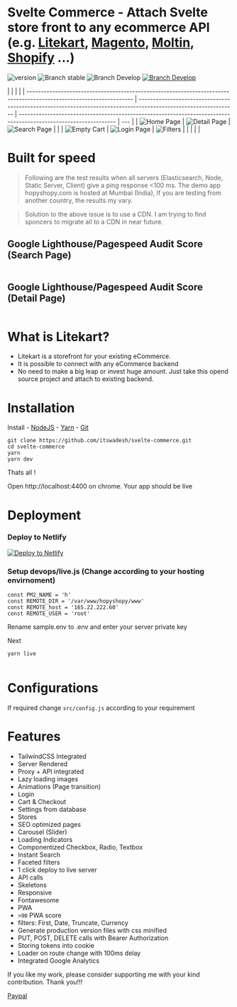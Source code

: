 <a href="https://www.litekart.in/">
<img src="https://github.com/itswadesh/sapper-ecommerce/blob/master/static/litekart-banner.png?raw=true" alt/>
</a>

# Svelte Commerce - Attach Svelte store front to any ecommerce API (e.g. <a href="https://www.litekart.in/"> Litekart</a>, <a href="https://magento.com/">Magento</a>, <a href="https://www.moltin.com/">Moltin</a>, <a href="https://www.shopify.com/">Shopify</a> ...)

![version](https://img.shields.io/badge/node-v12.x-blue.svg)
![Branch stable](https://img.shields.io/badge/stable%20branch-master-blue.svg)
![Branch Develop](https://img.shields.io/badge/dev%20branch-dev-blue.svg)
<a href="https://codenx.slack.com" target="blank">![Branch Develop](https://img.shields.io/badge/community%20chat-slack-FF1493.svg)</a>

|                                                                                                                     |                                                                                                                  |                                                                                                                  |
| ------------------------------------------------------------------------------------------------------------------- | ---------------------------------------------------------------------------------------------------------------- | ---------------------------------------------------------------------------------------------------------------- | --- |
| ![Home Page](https://github.com/itswadesh/sapper-ecommerce/blob/master/static/screenshots/home.png?raw=true)        | ![Detail Page](https://github.com/itswadesh/sapper-ecommerce/blob/master/static/screenshots/detail.png?raw=true) | ![Search Page](https://github.com/itswadesh/sapper-ecommerce/blob/master/static/screenshots/search.png?raw=true) |     |
| ![Empty Cart](https://github.com/itswadesh/sapper-ecommerce/blob/master/static/screenshots/empty-cart.png?raw=true) | ![Login Page](https://github.com/itswadesh/sapper-ecommerce/blob/master/static/screenshots/login.png?raw=true)   | ![Filters](https://github.com/itswadesh/sapper-ecommerce/blob/master/static/screenshots/filters.png?raw=true)    |
|                                                                                                                     |                                                                                                                  |                                                                                                                  |

# Built for speed

> Following are the test results when all servers (Elasticsearch, Node, Static Server, Client) give a ping response <100 ms. The demo app hopyshopy.com is hosted at Mumbai (India), If you are testing from another country, the results my vary.

> Solution to the above issue is to use a CDN. I am trying to find sponcers to migrate all to a CDN in near future.

## Google Lighthouse/Pagespeed Audit Score (Search Page)

  <img src="https://github.com/itswadesh/sapper-ecommerce/blob/master/static/light-house-search.jpg?raw=true" alt />
  
  ## Google Lighthouse/Pagespeed Audit Score (Detail Page)
  <img src="https://github.com/itswadesh/sapper-ecommerce/blob/master/static/light-house-detail.jpg?raw=true" alt />

# What is Litekart?

- Litekart is a storefront for your existing eCommerce.
- It is possible to connect with any eCommerce backend
- No need to make a big leap or invest huge amount. Just take this opend source project and attach to existing backend.

# Installation

Install - [NodeJS](https://nodejs.org/en/) - [Yarn](https://yarnpkg.com/en/) - [Git](https://git-scm.com/)

```
git clone https://github.com/itswadesh/svelte-commerce.git
cd svelte-commerce
yarn
yarn dev
```

Thats all !

Open http://localhost:4400 on chrome. Your app should be live

# Deployment

### Deploy to Netlify

<a href="https://app.netlify.com/start/deploy?repository=https://github.com/itswadesh/svelte-commerce"><img src="https://www.netlify.com/img/deploy/button.svg" alt="Deploy to Netlify"></a>

### Setup devops/live.js (Change according to your hosting envirnoment)

```
const PM2_NAME = 'h'
const REMOTE_DIR = '/var/www/hopyshopy/www'
const REMOTE_host = '165.22.222.60'
const REMOTE_USER = 'root'
```

Rename sample.env to .env and enter your server private key

Next

```
yarn live
```

<img src="https://github.com/itswadesh/sapper-ecommerce/blob/master/static/deployed.jpg?raw=true" alt />

# Configurations

If required change `src/config.js` according to your requirement

# Features

- TailwindCSS Integrated
- Server Rendered
- Proxy + API integrated
- Lazy loading images
- Animations (Page transition)
- Login
- Cart & Checkout
- Settings from database
- Stores
- SEO optimized pages
- Carousel (Slider)
- Loading Indicators
- Componentized Checkbox, Radio, Textbox
- Instant Search
- Faceted filters
- 1 click deploy to live server
- API calls
- Skeletons
- Responsive
- Fontawesome
- PWA
- `>90` PWA score
- filters: First, Date, Truncate, Currency
- Generate production version files with css minified
- PUT, POST, DELETE calls with Bearer Authorization
- Storing tokens into cookie
- Loader on route change with 100ms delay
- Integrated Google Analytics

If you like my work, please consider supporting me with your kind contribution. Thank you!!!

[Paypal](https://paypal.me/itswadesh)
